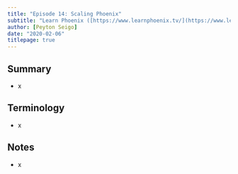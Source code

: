 ```yaml
---
title: "Episode 14: Scaling Phoenix"
subtitle: "Learn Phoenix ([https://www.learnphoenix.tv/](https://www.learnphoenix.tv/))"
author: [Peyton Seigo]
date: "2020-02-06"
titlepage: true
---
```


## Summary

- x

## Terminology

- x

## Notes

- x
